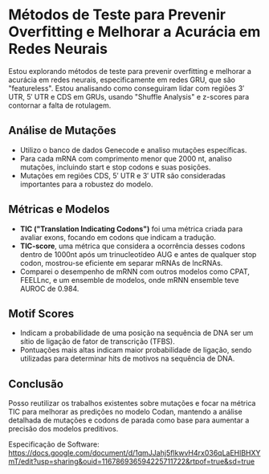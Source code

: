 # Métodos de Teste para Prevenir Overfitting e Melhorar a Acurácia em Redes Neurais

Estou explorando métodos de teste para prevenir overfitting e melhorar a acurácia em redes neurais, especificamente em redes GRU, que são "featureless". Estou analisando como conseguiram lidar com regiões 3′ UTR, 5′ UTR e CDS em GRUs, usando "Shuffle Analysis" e z-scores para contornar a falta de rotulagem.

## Análise de Mutações

- Utilizo o banco de dados Genecode e analiso mutações específicas.
- Para cada mRNA com comprimento menor que 2000 nt, analiso mutações, incluindo start e stop codons e suas posições.
- Mutações em regiões CDS, 5′ UTR e 3′ UTR são consideradas importantes para a robustez do modelo.

## Métricas e Modelos

- **TIC ("Translation Indicating Codons")** foi uma métrica criada para avaliar exons, focando em codons que indicam a tradução.
- **TIC-score**, uma métrica que considera a ocorrência desses codons dentro de 1000nt após um trinucleotídeo AUG e antes de qualquer stop codon, mostrou-se eficiente em separar mRNAs de lncRNAs.
- Comparei o desempenho de mRNN com outros modelos como CPAT, FEELLnc, e um ensemble de modelos, onde mRNN ensemble teve AUROC de 0.984.

## Motif Scores

- Indicam a probabilidade de uma posição na sequência de DNA ser um sítio de ligação de fator de transcrição (TFBS).
- Pontuações mais altas indicam maior probabilidade de ligação, sendo utilizadas para determinar hits de motivos na sequência de DNA.

## Conclusão

Posso reutilizar os trabalhos existentes sobre mutações e focar na métrica TIC para melhorar as predições no modelo Codan, mantendo a análise detalhada de mutações e codons de parada como base para aumentar a precisão dos modelos preditivos.

Especificação de Software: https://docs.google.com/document/d/1qmJJahj5flkwvH4rx036qLaEHlBHXYmT/edit?usp=sharing&ouid=116786936594225711722&rtpof=true&sd=true 